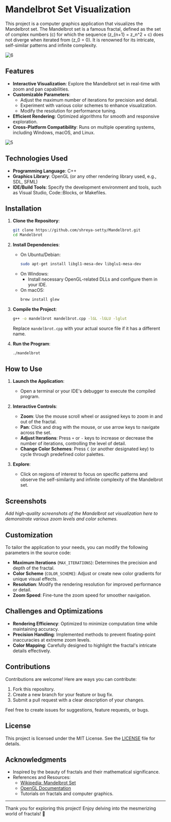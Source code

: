 # Mandelbrot Set Visualization

This project is a computer graphics application that visualizes the Mandelbrot set. The Mandelbrot set is a famous fractal, defined as the set of complex numbers \(c\) for which the sequence \(z_{n+1} = z_n^2 + c\) does not diverge when iterated from \(z_0 = 0\). It is renowned for its intricate, self-similar patterns and infinite complexity.

![6](https://github.com/user-attachments/assets/7716352f-4312-4a3a-9a6f-5f03b9fcc56f)

## Features

- **Interactive Visualization**: Explore the Mandelbrot set in real-time with zoom and pan capabilities.
- **Customizable Parameters**:
  - Adjust the maximum number of iterations for precision and detail.
  - Experiment with various color schemes to enhance visualization.
  - Modify the resolution for performance tuning.
- **Efficient Rendering**: Optimized algorithms for smooth and responsive exploration.
- **Cross-Platform Compatibility**: Runs on multiple operating systems, including Windows, macOS, and Linux.

![5](https://github.com/user-attachments/assets/3bf6e138-9c61-4be8-acaf-2b202d19178e)

## Technologies Used

- **Programming Language**: C++
- **Graphics Library**: OpenGL (or any other rendering library used, e.g., SDL, SFML)
- **IDE/Build Tools**: Specify the development environment and tools, such as Visual Studio, Code::Blocks, or Makefiles.

## Installation

1. **Clone the Repository**:
   ```bash
   git clone https://github.com/shreya-setty/Mandelbrot.git
   cd Mandelbrot
   ```

2. **Install Dependencies**:
   - On Ubuntu/Debian:
     ```bash
     sudo apt-get install libgl1-mesa-dev libglu1-mesa-dev
     ```
   - On Windows:
     - Install necessary OpenGL-related DLLs and configure them in your IDE.
   - On macOS:
     ```bash
     brew install glew
     ```

3. **Compile the Project**:
   ```bash
   g++ -o mandelbrot mandelbrot.cpp -lGL -lGLU -lglut
   ```
   Replace `mandelbrot.cpp` with your actual source file if it has a different name.

4. **Run the Program**:
   ```bash
   ./mandelbrot
   ```

## How to Use

1. **Launch the Application**:
   - Open a terminal or your IDE's debugger to execute the compiled program.

2. **Interactive Controls**:
   - **Zoom**: Use the mouse scroll wheel or assigned keys to zoom in and out of the fractal.
   - **Pan**: Click and drag with the mouse, or use arrow keys to navigate across the set.
   - **Adjust Iterations**: Press `+` or `-` keys to increase or decrease the number of iterations, controlling the level of detail.
   - **Change Color Schemes**: Press `C` (or another designated key) to cycle through predefined color palettes.

3. **Explore**:
   - Click on regions of interest to focus on specific patterns and observe the self-similarity and infinite complexity of the Mandelbrot set.

## Screenshots

_Add high-quality screenshots of the Mandelbrot set visualization here to demonstrate various zoom levels and color schemes._

## Customization

To tailor the application to your needs, you can modify the following parameters in the source code:

- **Maximum Iterations** (`MAX_ITERATIONS`): Determines the precision and depth of the fractal.
- **Color Scheme** (`COLOR_SCHEME`): Adjust or create new color gradients for unique visual effects.
- **Resolution**: Modify the rendering resolution for improved performance or detail.
- **Zoom Speed**: Fine-tune the zoom speed for smoother navigation.

## Challenges and Optimizations

- **Rendering Efficiency**: Optimized to minimize computation time while maintaining accuracy.
- **Precision Handling**: Implemented methods to prevent floating-point inaccuracies at extreme zoom levels.
- **Color Mapping**: Carefully designed to highlight the fractal's intricate details effectively.

## Contributions

Contributions are welcome! Here are ways you can contribute:

1. Fork this repository.
2. Create a new branch for your feature or bug fix.
3. Submit a pull request with a clear description of your changes.

Feel free to create issues for suggestions, feature requests, or bugs.

## License

This project is licensed under the MIT License. See the [LICENSE](LICENSE) file for details.

## Acknowledgments

- Inspired by the beauty of fractals and their mathematical significance.
- References and Resources:
  - [Wikipedia: Mandelbrot Set](https://en.wikipedia.org/wiki/Mandelbrot_set)
  - [OpenGL Documentation](https://www.opengl.org/documentation/)
  - Tutorials on fractals and computer graphics.

---

Thank you for exploring this project! Enjoy delving into the mesmerizing world of fractals! 🌌
